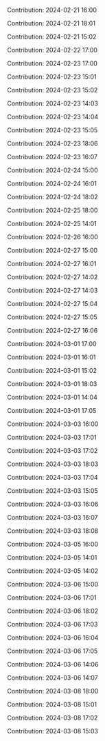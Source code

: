 Contribution: 2024-02-21 16:00

Contribution: 2024-02-21 18:01

Contribution: 2024-02-21 15:02

Contribution: 2024-02-22 17:00

Contribution: 2024-02-23 17:00

Contribution: 2024-02-23 15:01

Contribution: 2024-02-23 15:02

Contribution: 2024-02-23 14:03

Contribution: 2024-02-23 14:04

Contribution: 2024-02-23 15:05

Contribution: 2024-02-23 18:06

Contribution: 2024-02-23 16:07

Contribution: 2024-02-24 15:00

Contribution: 2024-02-24 16:01

Contribution: 2024-02-24 18:02

Contribution: 2024-02-25 18:00

Contribution: 2024-02-25 14:01

Contribution: 2024-02-26 16:00

Contribution: 2024-02-27 15:00

Contribution: 2024-02-27 16:01

Contribution: 2024-02-27 14:02

Contribution: 2024-02-27 14:03

Contribution: 2024-02-27 15:04

Contribution: 2024-02-27 15:05

Contribution: 2024-02-27 16:06

Contribution: 2024-03-01 17:00

Contribution: 2024-03-01 16:01

Contribution: 2024-03-01 15:02

Contribution: 2024-03-01 18:03

Contribution: 2024-03-01 14:04

Contribution: 2024-03-01 17:05

Contribution: 2024-03-03 16:00

Contribution: 2024-03-03 17:01

Contribution: 2024-03-03 17:02

Contribution: 2024-03-03 18:03

Contribution: 2024-03-03 17:04

Contribution: 2024-03-03 15:05

Contribution: 2024-03-03 16:06

Contribution: 2024-03-03 16:07

Contribution: 2024-03-03 18:08

Contribution: 2024-03-05 16:00

Contribution: 2024-03-05 14:01

Contribution: 2024-03-05 14:02

Contribution: 2024-03-06 15:00

Contribution: 2024-03-06 17:01

Contribution: 2024-03-06 18:02

Contribution: 2024-03-06 17:03

Contribution: 2024-03-06 16:04

Contribution: 2024-03-06 17:05

Contribution: 2024-03-06 14:06

Contribution: 2024-03-06 14:07

Contribution: 2024-03-08 18:00

Contribution: 2024-03-08 15:01

Contribution: 2024-03-08 17:02

Contribution: 2024-03-08 15:03

